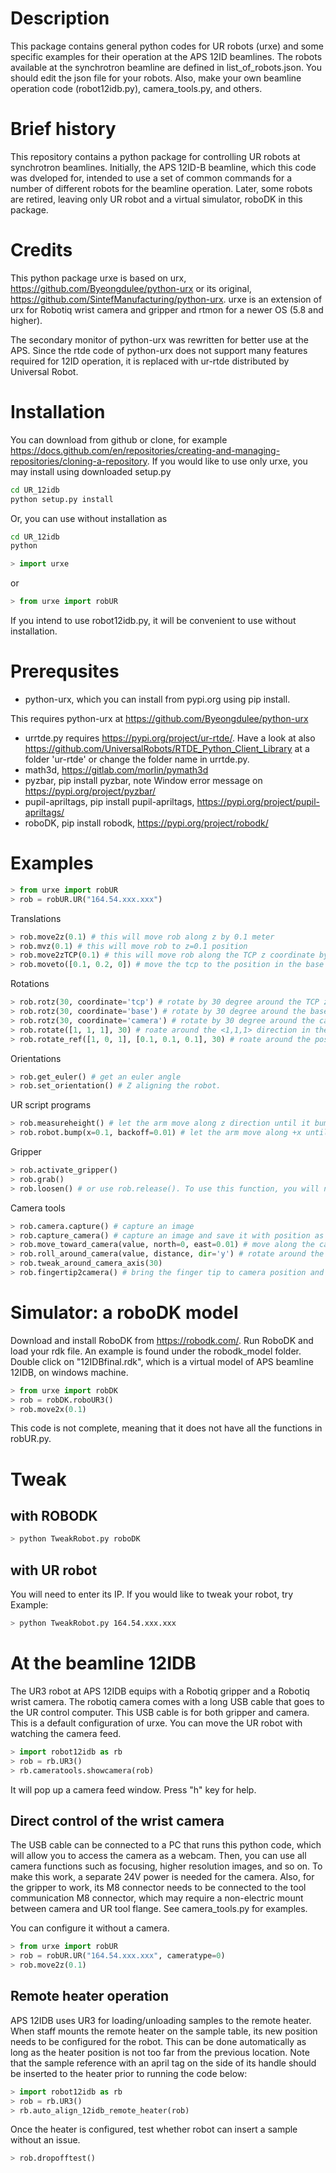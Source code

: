 # Description
This package contains general python codes for UR robots (urxe) and some specific examples for their operation at the APS 12ID beamlines. The robots available at the synchrotron beamline are defined in list_of_robots.json. You should edit the json file for your robots. Also, make your own beamline operation code (robot12idb.py), camera_tools.py, and others.

# Brief history
This repository contains a python package for controlling UR robots at synchrotron beamlines. Initially, the APS 12ID-B beamline, which this code was dveloped for, intended to use a set of common commands for a number of different robots for the beamline operation. Later, some robots are retired, leaving only UR robot and a virtual simulator, roboDK in this package.

# Credits
This python package urxe is based on urx, https://github.com/Byeongdulee/python-urx or its original, https://github.com/SintefManufacturing/python-urx.
urxe is an extension of urx for Robotiq wrist camera and gripper and rtmon for a newer OS (5.8 and higher).

The secondary monitor of python-urx was rewritten for better use at the APS.
Since the rtde code of python-urx does not support many features required for 12ID operation, it is replaced with ur-rtde distributed by Universal Robot.

# Installation
You can download from github or clone, for example https://docs.github.com/en/repositories/creating-and-managing-repositories/cloning-a-repository.
If you would like to use only urxe, you may install using downloaded setup.py
```sh
cd UR_12idb
python setup.py install
```
Or, you can use without installation as
```sh
cd UR_12idb
python
```
```python
> import urxe
```
or
```python
> from urxe import robUR
```
If you intend to use robot12idb.py, it will be convenient to use without installation.

# Prerequsites
* python-urx, which you can install from pypi.org using pip install.

This requires python-urx at
https://github.com/Byeongdulee/python-urx

* urrtde.py requires https://pypi.org/project/ur-rtde/. Have a look at also https://github.com/UniversalRobots/RTDE_Python_Client_Library at a folder 'ur-rtde' or change the folder name in urrtde.py.
* math3d, https://gitlab.com/morlin/pymath3d
* pyzbar, pip install pyzbar, note Window error message on https://pypi.org/project/pyzbar/
* pupil-apriltags, pip install pupil-apriltags, https://pypi.org/project/pupil-apriltags/
* roboDK, pip install robodk, https://pypi.org/project/robodk/



# Examples
```python
> from urxe import robUR
> rob = robUR.UR("164.54.xxx.xxx") 
```
Translations
```python
> rob.move2z(0.1) # this will move rob along z by 0.1 meter
> rob.mvz(0.1) # this will move rob to z=0.1 position
> rob.move2zTCP(0.1) # this will move rob along the TCP z coordinate by 0.1 meter
> rob.moveto([0.1, 0.2, 0]) # move the tcp to the position in the base coordinate
```
Rotations
```python
> rob.rotz(30, coordinate='tcp') # rotate by 30 degree around the TCP z coordinate
> rob.rotz(30, coordinate='base') # rotate by 30 degree around the base z coordinate
> rob.rotz(30, coordinate='camera') # rotate by 30 degree around the camera z coordinate (view direction)
> rob.rotate([1, 1, 1], 30) # roate around the <1,1,1> direction in the TCP coordinate by 30 degree 
> rob.rotate_ref([1, 0, 1], [0.1, 0.1, 0.1], 30) # roate around the position [0.1, 0.1, 0.1] in the TCP coordinate by 30 degree around the <1,0,1> vector in TCP coordinate. 
```
Orientations
```python
> rob.get_euler() # get an euler angle
> rob.set_orientation() # Z aligning the robot.
```
UR script programs
```python
> rob.measureheight() # let the arm move along z direction until it bumps to a surface.
> rob.robot.bump(x=0.1, backoff=0.01) # let the arm move along +x until it bumps to a surface. Once it bumps, it will back off opposite direction by backoff value
```
Gripper
```python
> rob.activate_gripper() 
> rob.grab()
> rob.loosen() # or use rob.release(). To use this function, you will need to define a variable named 'rq_pos' in the teach pendent.
```
Camera tools
```python
> rob.camera.capture() # capture an image
> rob.capture_camera() # capture an image and save it with position as filename.
> rob.move_toward_camera(value, north=0, east=0.01) # move along the camera axis, north, and east direction.
> rob.roll_around_camera(value, distance, dir='y') # rotate around the object at the distance around the tcp's y axis by value. The direction can be only x or y.
> rob.tweak_around_camera_axis(30)
> rob.fingertip2camera() # bring the finger tip to camera position and having Z aligned.
```

# Simulator: a roboDK model
Download and install RoboDK from https://robodk.com/.
Run RoboDK and load your rdk file. An example is found under the robodk_model folder. Double click on "12IDBfinal.rdk", which is a virtual model of APS beamline 12IDB, on windows machine.
```python
> from urxe import robDK
> rob = robDK.roboUR3()
> rob.move2x(0.1)
```
This code is not complete, meaning that it does not have all the functions in robUR.py. 

# Tweak
## with ROBODK
```sh
> python TweakRobot.py roboDK
```
## with UR robot 
You will need to enter its IP. If you would like to tweak your robot, try
Example:
```sh
> python TweakRobot.py 164.54.xxx.xxx
```

# At the beamline 12IDB
The UR3 robot at APS 12IDB equips with a Robotiq gripper and a Robotiq wrist camera. 
The robotiq camera comes with a long USB cable that goes to the UR control computer. This USB cable is for both gripper and camera. This is a default configuration of urxe. You can move the UR robot with watching the camera feed.

```python
> import robot12idb as rb
> rob = rb.UR3()
> rb.cameratools.showcamera(rob)
```
It will pop up a camera feed window. Press "h" key for help.

## Direct control of the wrist camera
The USB cable can be connected to a PC that runs this python code, which will allow you to access the camera as a webcam. Then, you can use all camera functions such as focusing, higher resolution images, and so on. To make this work, a separate 24V power is needed for the camera. Also, for the gripper to work, its M8 connector needs to be connected to the tool communication M8 connector, which may require a non-electric mount between camera and UR tool flange.
See camera_tools.py for examples.

You can configure it without a camera.
```python
> from urxe import robUR
> rob = robUR.UR("164.54.xxx.xxx", cameratype=0) 
> rob.move2z(0.1)
```

## Remote heater operation
APS 12IDB uses UR3 for loading/unloading samples to the remote heater.
When staff mounts the remote heater on the sample table, its new position needs to be configured for the robot. This can be done automatically as long as the heater position is not too far from the previous location. Note that the sample reference with an april tag on the side of its handle should be inserted to the heater prior to running the code below: 
```python
> import robot12idb as rb
> rob = rb.UR3()
> rb.auto_align_12idb_remote_heater(rob)
```
Once the heater is configured, test whether robot can insert a sample without an issue.
```python
> rob.dropofftest() 
```